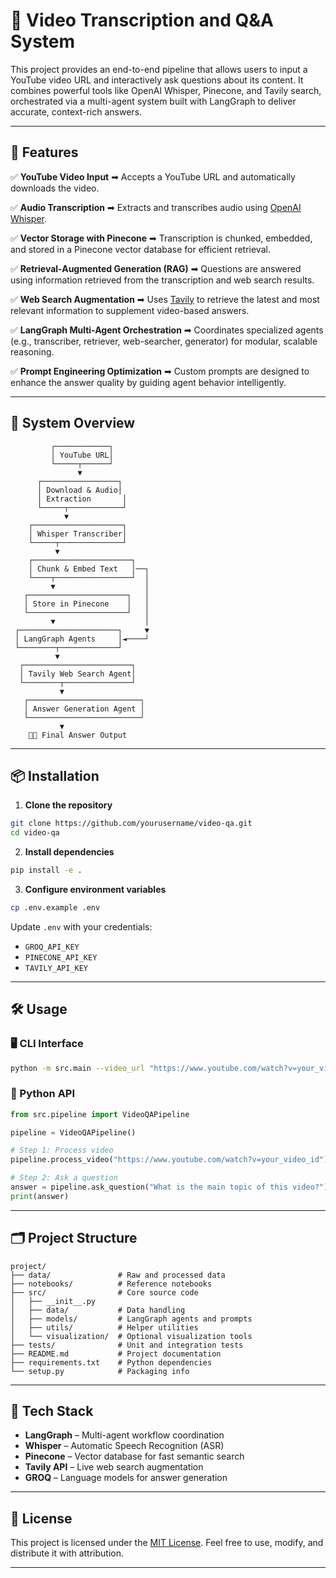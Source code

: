 # 🎥 Video Transcription and Q\&A System

This project provides an end-to-end pipeline that allows users to input a YouTube video URL and interactively ask questions about its content. It combines powerful tools like OpenAI Whisper, Pinecone, and Tavily search, orchestrated via a multi-agent system built with LangGraph to deliver accurate, context-rich answers.

---

## 🚀 Features

✅ **YouTube Video Input**
➡ Accepts a YouTube URL and automatically downloads the video.

✅ **Audio Transcription**
➡ Extracts and transcribes audio using [OpenAI Whisper](https://github.com/openai/whisper).

✅ **Vector Storage with Pinecone**
➡ Transcription is chunked, embedded, and stored in a Pinecone vector database for efficient retrieval.

✅ **Retrieval-Augmented Generation (RAG)**
➡ Questions are answered using information retrieved from the transcription and web search results.

✅ **Web Search Augmentation**
➡ Uses [Tavily](https://www.tavily.com/) to retrieve the latest and most relevant information to supplement video-based answers.

✅ **LangGraph Multi-Agent Orchestration**
➡ Coordinates specialized agents (e.g., transcriber, retriever, web-searcher, generator) for modular, scalable reasoning.

✅ **Prompt Engineering Optimization**
➡ Custom prompts are designed to enhance the answer quality by guiding agent behavior intelligently.

---

## 🧠 System Overview

```
         ┌────────────┐
         │ YouTube URL│
         └─────┬──────┘
               ▼
      ┌─────────────────┐
      │ Download & Audio│
      │ Extraction       │
      └─────┬────────────┘
            ▼
    ┌────────────────────┐
    │ Whisper Transcriber│
    └─────┬──────────────┘
          ▼
    ┌──────────────────────┐
    │ Chunk & Embed Text   │──┐
    └────┬─────────────────┘  │
         ▼                    │
   ┌──────────────────────┐   │
   │ Store in Pinecone    │   │
   └──────────────────────┘   │
         ▼                    │
 ┌──────────────────────┐     ▼
 │ LangGraph Agents     │◄────┘
 └────────┬─────────────┘
          ▼
  ┌────────────────────────┐
  │ Tavily Web Search Agent│
  └────────┬───────────────┘
           ▼
   ┌─────────────────────────┐
   │ Answer Generation Agent │
   └─────────────────────────┘
           ▼
    🧑‍💻 Final Answer Output
```

---

## 📦 Installation

1. **Clone the repository**

```bash
git clone https://github.com/yourusername/video-qa.git
cd video-qa
```

2. **Install dependencies**

```bash
pip install -e .
```

3. **Configure environment variables**

```bash
cp .env.example .env
```

Update `.env` with your credentials:

* `GROQ_API_KEY`
* `PINECONE_API_KEY`
* `TAVILY_API_KEY`

---

## 🛠 Usage

### 🖥 CLI Interface

```bash
python -m src.main --video_url "https://www.youtube.com/watch?v=your_video_id"
```

### 🐍 Python API

```python
from src.pipeline import VideoQAPipeline

pipeline = VideoQAPipeline()

# Step 1: Process video
pipeline.process_video("https://www.youtube.com/watch?v=your_video_id")

# Step 2: Ask a question
answer = pipeline.ask_question("What is the main topic of this video?")
print(answer)
```

---

## 🗂 Project Structure

```
project/
├── data/               # Raw and processed data
├── notebooks/          # Reference notebooks
├── src/                # Core source code
│   ├── __init__.py
│   ├── data/           # Data handling
│   ├── models/         # LangGraph agents and prompts
│   ├── utils/          # Helper utilities
│   └── visualization/  # Optional visualization tools
├── tests/              # Unit and integration tests
├── README.md           # Project documentation
├── requirements.txt    # Python dependencies
└── setup.py            # Packaging info
```

---

## 🔧 Tech Stack

* **LangGraph** – Multi-agent workflow coordination
* **Whisper** – Automatic Speech Recognition (ASR)
* **Pinecone** – Vector database for fast semantic search
* **Tavily API** – Live web search augmentation
* **GROQ** – Language models for answer generation

---

## 📜 License

This project is licensed under the [MIT License](LICENSE).
Feel free to use, modify, and distribute it with attribution.

---

